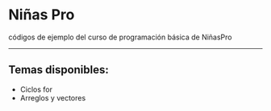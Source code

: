 # Niñas Pro
códigos de ejemplo del curso de programación básica de NiñasPro

-----------------------------------
## Temas disponibles:
* Ciclos for
* Arreglos y vectores
